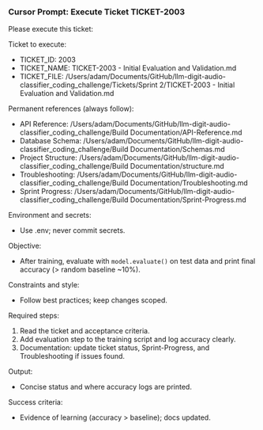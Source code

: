 ### Cursor Prompt: Execute Ticket TICKET-2003

Please execute this ticket:

Ticket to execute:
- TICKET_ID: 2003
- TICKET_NAME: TICKET-2003 - Initial Evaluation and Validation.md
- TICKET_FILE: /Users/adam/Documents/GitHub/llm-digit-audio-classifier_coding_challenge/Tickets/Sprint 2/TICKET-2003 - Initial Evaluation and Validation.md

Permanent references (always follow):
- API Reference: /Users/adam/Documents/GitHub/llm-digit-audio-classifier_coding_challenge/Build Documentation/API-Reference.md
- Database Schema: /Users/adam/Documents/GitHub/llm-digit-audio-classifier_coding_challenge/Build Documentation/Schemas.md
- Project Structure: /Users/adam/Documents/GitHub/llm-digit-audio-classifier_coding_challenge/Build Documentation/structure.md
- Troubleshooting: /Users/adam/Documents/GitHub/llm-digit-audio-classifier_coding_challenge/Build Documentation/Troubleshooting.md
- Sprint Progress: /Users/adam/Documents/GitHub/llm-digit-audio-classifier_coding_challenge/Build Documentation/Sprint-Progress.md

Environment and secrets:
- Use .env; never commit secrets.

Objective:
- After training, evaluate with `model.evaluate()` on test data and print final accuracy (> random baseline ~10%).

Constraints and style:
- Follow best practices; keep changes scoped.

Required steps:
1) Read the ticket and acceptance criteria.
2) Add evaluation step to the training script and log accuracy clearly.
3) Documentation: update ticket status, Sprint-Progress, and Troubleshooting if issues found.

Output:
- Concise status and where accuracy logs are printed.

Success criteria:
- Evidence of learning (accuracy > baseline); docs updated. 